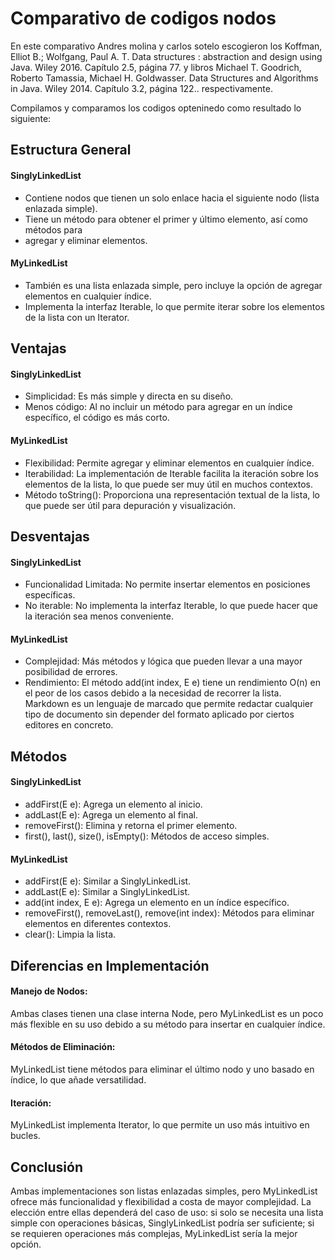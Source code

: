 # Comparativo de codigos nodos

En este comparativo Andres molina y carlos sotelo escogieron los Koffman, Elliot B.; Wolfgang, Paul A. T. Data structures : abstraction and design using Java. Wiley 2016. Capítulo 2.5, página 77.  y  libros Michael T. Goodrich, Roberto Tamassia, Michael H. Goldwasser. Data Structures and Algorithms in Java. Wiley 2014. Capítulo 3.2, página 122.. respectivamente.

Compilamos y comparamos los codigos opteninedo como resultado lo siguiente:
## Estructura General
#### SinglyLinkedList

* Contiene nodos que tienen un solo enlace hacia el siguiente nodo (lista enlazada simple).
* Tiene un método para obtener el primer y último elemento, así como métodos para
* agregar y eliminar elementos.
#### MyLinkedList
* También es una lista enlazada simple, pero incluye la opción de agregar elementos en cualquier índice.
* Implementa la interfaz Iterable, lo que permite iterar sobre los elementos de la lista con un Iterator.

## Ventajas
#### SinglyLinkedList

+ Simplicidad: Es más simple y directa en su diseño.
 + Menos código: Al no incluir un método para agregar en un índice específico, el código es más corto.
#### MyLinkedList

* Flexibilidad: Permite agregar y eliminar elementos en cualquier índice.
* Iterabilidad: La implementación de Iterable facilita la iteración sobre los elementos de la lista, lo que puede ser muy útil en muchos contextos.
* Método toString(): Proporciona una representación textual de la lista, lo que puede ser útil para depuración y visualización.

## Desventajas
#### SinglyLinkedList
* Funcionalidad Limitada: No permite insertar elementos en posiciones específicas.
* No iterable: No implementa la interfaz Iterable, lo que puede hacer que la iteración sea menos conveniente.
#### MyLinkedList

* Complejidad: Más métodos y lógica que pueden llevar a una mayor posibilidad de errores.
* Rendimiento: El método add(int index, E e) tiene un rendimiento O(n) en el peor de los casos debido a la necesidad de recorrer la lista.
Markdown es un lenguaje de marcado que permite redactar cualquier tipo de documento sin depender del formato aplicado por ciertos editores en concreto.
## Métodos
#### SinglyLinkedList

* addFirst(E e): Agrega un elemento al inicio.
* addLast(E e): Agrega un elemento al final.
* removeFirst(): Elimina y retorna el primer elemento.
* first(), last(), size(), isEmpty(): Métodos de acceso simples.
#### MyLinkedList

* addFirst(E e): Similar a SinglyLinkedList.
* addLast(E e): Similar a SinglyLinkedList.
* add(int index, E e): Agrega un elemento en un índice específico.
* removeFirst(), removeLast(), remove(int index): Métodos para eliminar elementos en diferentes contextos.
* clear(): Limpia la lista.
## Diferencias en Implementación
#### Manejo de Nodos:

Ambas clases tienen una clase interna Node, pero MyLinkedList es un poco más flexible en su uso debido a su método para insertar en cualquier índice.
#### Métodos de Eliminación:

MyLinkedList tiene métodos para eliminar el último nodo y uno basado en índice, lo que añade versatilidad.
#### Iteración:

MyLinkedList implementa Iterator, lo que permite un uso más intuitivo en bucles.

## Conclusión
Ambas implementaciones son listas enlazadas simples, pero MyLinkedList ofrece más funcionalidad y flexibilidad a costa de mayor complejidad. La elección entre ellas dependerá del caso de uso: si solo se necesita una lista simple con operaciones básicas, SinglyLinkedList podría ser suficiente; si se requieren operaciones más complejas, MyLinkedList sería la mejor opción.

